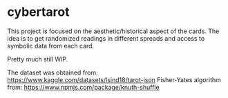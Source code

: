 # cybertarot
This project is focused on the aesthetic/historical aspect of the cards. The idea is to get randomized readings in different spreads and access to symbolic data from each card.

Pretty much still WIP.

The dataset was obtained from: https://www.kaggle.com/datasets/lsind18/tarot-json
Fisher-Yates algorithm from: https://www.npmjs.com/package/knuth-shuffle
